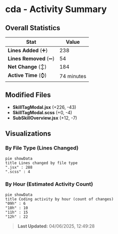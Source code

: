# cda - Activity Summary 

## Overall Statistics

| Stat                   | Value                                                             |
| ---------------------- | ----------------------------------------------------------------- |
| **Lines Added** (➕)   | 238                                          |
| **Lines Removed** (➖) | 54                                        |
| **Net Change** (↕)    | 184                |
| **Active Time** (⌚)   | 74 minutes |


## Modified Files
- **SkillTagModal.jsx** (+226, -43)
- **SkillTagModal.scss** (+0, -4)
- **SubSkillOverview.jsx** (+12, -7)

## Visualizations

### By File Type (Lines Changed)

```mermaid
pie showData
title Lines changed by file type
".jsx" : 288
".scss" : 4
```

### By Hour (Estimated Activity Count)

```mermaid
pie showData
title Coding activity by hour (count of changes)
"09h" : 6
"10h" : 10
"11h" : 15
"12h" : 22
```


> **Last Updated:** 04/06/2025, 12:49:28